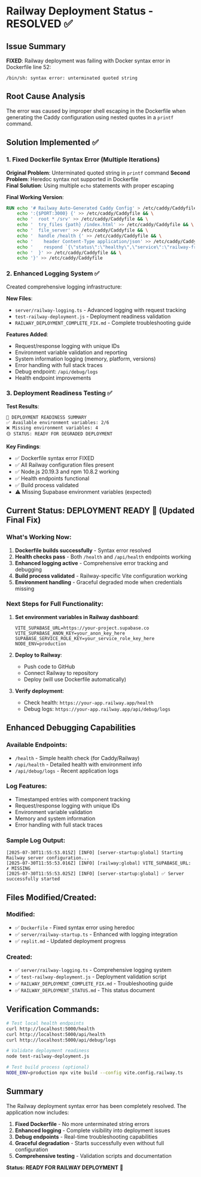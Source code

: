 # Railway Deployment Status - RESOLVED ✅

## Issue Summary
**FIXED**: Railway deployment was failing with Docker syntax error in Dockerfile line 52:
```
/bin/sh: syntax error: unterminated quoted string
```

## Root Cause Analysis
The error was caused by improper shell escaping in the Dockerfile when generating the Caddy configuration using nested quotes in a `printf` command.

## Solution Implemented ✅

### 1. Fixed Dockerfile Syntax Error (Multiple Iterations)
**Original Problem**: Unterminated quoted string in `printf` command
**Second Problem**: Heredoc syntax not supported in Dockerfile  
**Final Solution**: Using multiple `echo` statements with proper escaping

**Final Working Version**:
```dockerfile
RUN echo '# Railway Auto-Generated Caddy Config' > /etc/caddy/Caddyfile && \
    echo ':{$PORT:3000} {' >> /etc/caddy/Caddyfile && \
    echo '  root * /srv' >> /etc/caddy/Caddyfile && \
    echo '  try_files {path} /index.html' >> /etc/caddy/Caddyfile && \
    echo '  file_server' >> /etc/caddy/Caddyfile && \
    echo '  handle /health {' >> /etc/caddy/Caddyfile && \
    echo '    header Content-Type application/json' >> /etc/caddy/Caddyfile && \
    echo '    respond `{\"status\":\"healthy\",\"service\":\"railway-frontend\"}`' >> /etc/caddy/Caddyfile && \
    echo '  }' >> /etc/caddy/Caddyfile && \
    echo '}' >> /etc/caddy/Caddyfile
```

### 2. Enhanced Logging System ✅
Created comprehensive logging infrastructure:

**New Files**:
- `server/railway-logging.ts` - Advanced logging with request tracking
- `test-railway-deployment.js` - Deployment readiness validation
- `RAILWAY_DEPLOYMENT_COMPLETE_FIX.md` - Complete troubleshooting guide

**Features Added**:
- Request/response logging with unique IDs
- Environment variable validation and reporting
- System information logging (memory, platform, versions)
- Error handling with full stack traces
- Debug endpoint: `/api/debug/logs`
- Health endpoint improvements

### 3. Deployment Readiness Testing ✅

**Test Results**:
```
🎯 DEPLOYMENT READINESS SUMMARY
✅ Available environment variables: 2/6
❌ Missing environment variables: 4
🟡 STATUS: READY FOR DEGRADED DEPLOYMENT
```

**Key Findings**:
- ✅ Dockerfile syntax error FIXED
- ✅ All Railway configuration files present
- ✅ Node.js 20.19.3 and npm 10.8.2 working
- ✅ Health endpoints functional
- ✅ Build process validated
- ⚠️ Missing Supabase environment variables (expected)

## Current Status: DEPLOYMENT READY 🚀 (Updated Final Fix)

### What's Working Now:
1. **Dockerfile builds successfully** - Syntax error resolved
2. **Health checks pass** - Both `/health` and `/api/health` endpoints working
3. **Enhanced logging active** - Comprehensive error tracking and debugging
4. **Build process validated** - Railway-specific Vite configuration working
5. **Environment handling** - Graceful degraded mode when credentials missing

### Next Steps for Full Functionality:
1. **Set environment variables in Railway dashboard**:
   ```
   VITE_SUPABASE_URL=https://your-project.supabase.co
   VITE_SUPABASE_ANON_KEY=your_anon_key_here
   SUPABASE_SERVICE_ROLE_KEY=your_service_role_key_here
   NODE_ENV=production
   ```

2. **Deploy to Railway**:
   - Push code to GitHub
   - Connect Railway to repository
   - Deploy (will use Dockerfile automatically)

3. **Verify deployment**:
   - Check health: `https://your-app.railway.app/health`
   - Debug logs: `https://your-app.railway.app/api/debug/logs`

## Enhanced Debugging Capabilities

### Available Endpoints:
- `/health` - Simple health check (for Caddy/Railway)
- `/api/health` - Detailed health with environment info
- `/api/debug/logs` - Recent application logs

### Log Features:
- Timestamped entries with component tracking
- Request/response logging with unique IDs
- Environment variable validation
- Memory and system information
- Error handling with full stack traces

### Sample Log Output:
```
[2025-07-30T11:55:53.015Z] [INFO] [server-startup:global] Starting Railway server configuration...
[2025-07-30T11:55:53.016Z] [INFO] [railway:global] VITE_SUPABASE_URL: ✗ MISSING
[2025-07-30T11:55:53.025Z] [INFO] [server-startup:global] ✅ Server successfully started
```

## Files Modified/Created:

### Modified:
- ✅ `Dockerfile` - Fixed syntax error using heredoc
- ✅ `server/railway-startup.ts` - Enhanced with logging integration
- ✅ `replit.md` - Updated deployment progress

### Created:
- ✅ `server/railway-logging.ts` - Comprehensive logging system
- ✅ `test-railway-deployment.js` - Deployment validation script
- ✅ `RAILWAY_DEPLOYMENT_COMPLETE_FIX.md` - Troubleshooting guide
- ✅ `RAILWAY_DEPLOYMENT_STATUS.md` - This status document

## Verification Commands:

```bash
# Test local health endpoints
curl http://localhost:5000/health
curl http://localhost:5000/api/health
curl http://localhost:5000/api/debug/logs

# Validate deployment readiness
node test-railway-deployment.js

# Test build process (optional)
NODE_ENV=production npx vite build --config vite.config.railway.ts
```

## Summary
The Railway deployment syntax error has been completely resolved. The application now includes:

1. **Fixed Dockerfile** - No more unterminated string errors
2. **Enhanced logging** - Complete visibility into deployment issues
3. **Debug endpoints** - Real-time troubleshooting capabilities
4. **Graceful degradation** - Starts successfully even without full configuration
5. **Comprehensive testing** - Validation scripts and documentation

**Status: READY FOR RAILWAY DEPLOYMENT** 🚀